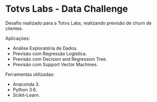 # Totvs Labs - Data Challenge
Desafio realizado para a Totvs Labs, realizando previsão de churn de clientes.

Aplicações:
- Análise Exploratória de Dados.
- Previsão com Regressão Logística.
- Previsão com Decision and Regression Tree.
- Previsão com Support Vector Machines.

Ferramentas utilizadas:
- Anaconda 3.
- Python 3.6.
- Scikit-Learn.
